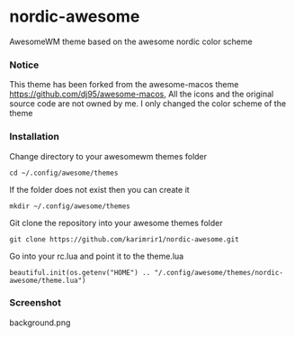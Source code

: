 # nordic-awesome
AwesomeWM theme based on the awesome nordic color scheme

### Notice
This theme has been forked from the awesome-macos theme https://github.com/dj95/awesome-macos, All the icons and the original source code are not owned by me. I only changed the color scheme of the theme

### Installation
Change directory to your awesomewm themes folder
```
cd ~/.config/awesome/themes
```
If the folder does not exist then you can create it
```
mkdir ~/.config/awesome/themes
```
Git clone the repository into your awesome themes folder
```
git clone https://github.com/karimrir1/nordic-awesome.git
```
Go into your rc.lua and point it to the theme.lua
```
beautiful.init(os.getenv("HOME") .. "/.config/awesome/themes/nordic-awesome/theme.lua")
```

### Screenshot
background.png
